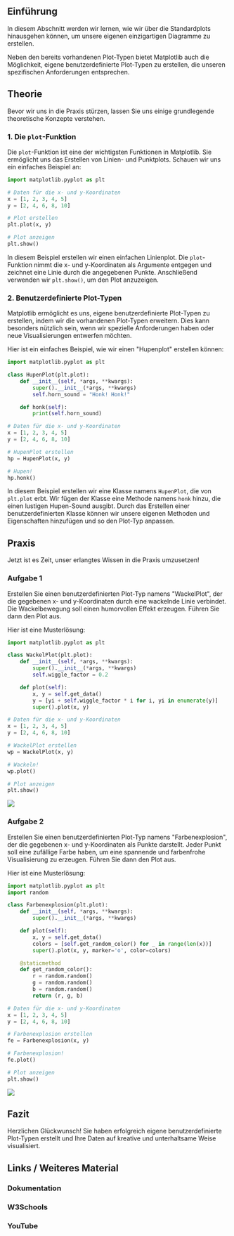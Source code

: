 ## Einführung

In diesem Abschnitt werden wir lernen, wie wir über die Standardplots hinausgehen können, um unsere eigenen einzigartigen Diagramme zu erstellen. 

Neben den bereits vorhandenen Plot-Typen bietet Matplotlib auch die Möglichkeit, eigene benutzerdefinierte Plot-Typen zu erstellen, die unseren spezifischen Anforderungen entsprechen.

## Theorie

Bevor wir uns in die Praxis stürzen, lassen Sie uns einige grundlegende theoretische Konzepte verstehen. 

### 1. Die `plot`-Funktion

Die `plot`-Funktion ist eine der wichtigsten Funktionen in Matplotlib. Sie ermöglicht uns das Erstellen von Linien- und Punktplots. Schauen wir uns ein einfaches Beispiel an:

```python
import matplotlib.pyplot as plt

# Daten für die x- und y-Koordinaten
x = [1, 2, 3, 4, 5]
y = [2, 4, 6, 8, 10]

# Plot erstellen
plt.plot(x, y)

# Plot anzeigen
plt.show()
```

In diesem Beispiel erstellen wir einen einfachen Linienplot. Die `plot`-Funktion nimmt die x- und y-Koordinaten als Argumente entgegen und zeichnet eine Linie durch die angegebenen Punkte. Anschließend verwenden wir `plt.show()`, um den Plot anzuzeigen.

### 2. Benutzerdefinierte Plot-Typen

Matplotlib ermöglicht es uns, eigene benutzerdefinierte Plot-Typen zu erstellen, indem wir die vorhandenen Plot-Typen erweitern. Dies kann besonders nützlich sein, wenn wir spezielle Anforderungen haben oder neue Visualisierungen entwerfen möchten.

Hier ist ein einfaches Beispiel, wie wir einen "Hupenplot" erstellen können:

```python
import matplotlib.pyplot as plt

class HupenPlot(plt.plot):
    def __init__(self, *args, **kwargs):
        super().__init__(*args, **kwargs)
        self.horn_sound = "Honk! Honk!"

    def honk(self):
        print(self.horn_sound)

# Daten für die x- und y-Koordinaten
x = [1, 2, 3, 4, 5]
y = [2, 4, 6, 8, 10]

# HupenPlot erstellen
hp = HupenPlot(x, y)

# Hupen!
hp.honk()
```

In diesem Beispiel erstellen wir eine Klasse namens `HupenPlot`, die von `plt.plot` erbt. Wir fügen der Klasse eine Methode namens `honk` hinzu, die einen lustigen Hupen-Sound ausgibt. Durch das Erstellen einer benutzerdefinierten Klasse können wir unsere eigenen Methoden und Eigenschaften hinzufügen und so den Plot-Typ anpassen.

## Praxis

Jetzt ist es Zeit, unser erlangtes Wissen in die Praxis umzusetzen!

### Aufgabe 1

Erstellen Sie einen benutzerdefinierten Plot-Typ namens "WackelPlot", der die gegebenen x- und y-Koordinaten durch eine wackelnde Linie verbindet. Die Wackelbewegung soll einen humorvollen Effekt erzeugen. Führen Sie dann den Plot aus.

Hier ist eine Musterlösung:

```python
import matplotlib.pyplot as plt

class WackelPlot(plt.plot):
    def __init__(self, *args, **kwargs):
        super().__init__(*args, **kwargs)
        self.wiggle_factor = 0.2

    def plot(self):
        x, y = self.get_data()
        y = [yi + self.wiggle_factor * i for i, yi in enumerate(y)]
        super().plot(x, y)

# Daten für die x- und y-Koordinaten
x = [1, 2, 3, 4, 5]
y = [2, 4, 6, 8, 10]

# WackelPlot erstellen
wp = WackelPlot(x, y)

# Wackeln!
wp.plot()

# Plot anzeigen
plt.show()
```

![](https://github.com/janehlenb/Projektarbeit-ChatGPT-Python/blob/main/Images/Darstellung/Fortgeschrittene_Plot_Techniken/Erstellen_von_benutzerdefinierten_Plot-Typen/ms_aufgabe1.png)

### Aufgabe 2

Erstellen Sie einen benutzerdefinierten Plot-Typ namens "Farbenexplosion", der die gegebenen x- und y-Koordinaten als Punkte darstellt. Jeder Punkt soll eine zufällige Farbe haben, um eine spannende und farbenfrohe Visualisierung zu erzeugen. Führen Sie dann den Plot aus.

Hier ist eine Musterlösung:

```python
import matplotlib.pyplot as plt
import random

class Farbenexplosion(plt.plot):
    def __init__(self, *args, **kwargs):
        super().__init__(*args, **kwargs)

    def plot(self):
        x, y = self.get_data()
        colors = [self.get_random_color() for _ in range(len(x))]
        super().plot(x, y, marker='o', color=colors)

    @staticmethod
    def get_random_color():
        r = random.random()
        g = random.random()
        b = random.random()
        return (r, g, b)

# Daten für die x- und y-Koordinaten
x = [1, 2, 3, 4, 5]
y = [2, 4, 6, 8, 10]

# Farbenexplosion erstellen
fe = Farbenexplosion(x, y)

# Farbenexplosion!
fe.plot()

# Plot anzeigen
plt.show()
```

![](https://github.com/janehlenb/Projektarbeit-ChatGPT-Python/blob/main/Images/Darstellung/Fortgeschrittene_Plot_Techniken/Erstellen_von_benutzerdefinierten_Plot-Typen/ms_aufgabe2.png)

## Fazit
Herzlichen Glückwunsch! Sie haben erfolgreich eigene benutzerdefinierte Plot-Typen erstellt und Ihre Daten auf kreative und unterhaltsame Weise visualisiert.

## Links / Weiteres Material
### Dokumentation
### W3Schools
### YouTube